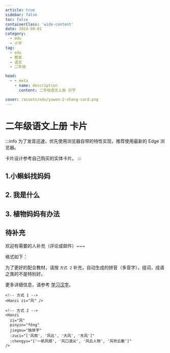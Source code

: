 ```yaml
---
article: true
sidebar: false
toc: false
containerClass: 'wide-content'
date: 2024-09-01
category:
  - edu
  - 小学
tag:
  - edu
  - 教育
  - 语文
  - 二年级

head:
  - - meta
    - name: description
      content: 二年级语文上册 识字

cover: /assets/edu/yuwen-2-shang-card.png
---
```


# 二年级语文上册 卡片

:::info
为了发音迅速，优先使用浏览器自带的特性实现，推荐使用最新的 Edge 浏览器。

卡片设计参考自己购买的实体卡片。
:::

## 1.小蝌蚪找妈妈

<HanziCard zi="找" :zuci="['查找', '寻找', '找一找']" />
<HanziCard zi="两" :zuci="['两个', '两天', '两人']" />
<HanziCard zi="哪" pinyin="nǎ" :zuci="['哪里', '哪些', '哪个']" />
<HanziCard zi="宽" :zuci="['宽大', '宽广', '宽阔']" />
<HanziCard zi="顶" :zuci="['山顶', '顶点', '顶尖', '顶端']" />
<HanziCard zi="眼" :zuci="['眼光', '眼泪', '天眼']" />
<HanziCard zi="睛" :zuci="['眼睛', '目不转睛']" />
<HanziCard zi="肚" pinyin="dù" :zuci="['肚子', '肚皮']" />
<HanziCard zi="皮" :zuci="['皮毛', '皮肤', '皮包']" />
<HanziCard zi="跳" :zuci="['跳远', '跳高', '跳跃']" />

<HanziCard zi="塘" :zuci="['池塘', '水塘', '鱼塘', '荷塘']" />
<HanziCard zi="脑" :zuci="['大脑', '脑门']" />
<HanziCard zi="袋" :zuci="['口袋', '衣袋', '袋子', '袋鼠']" />
<HanziCard zi="灰" :zuci="['灰色', '灰尘']" />
<HanziCard zi="哇" :zuci="['好哇', '走哇']" />
<HanziCard zi="教" pinyin="jiāo" :zuci="['教书', '教课']" />
<HanziCard zi="教" pinyin="jiào" :zuci="['教导', '教育']" />
<HanziCard zi="捕" :zuci="['捕捉', '捕食']" />
<HanziCard zi="迎" :zuci="['欢迎', '迎接', '迎风', '迎面']" />
<HanziCard zi="阿" pinyin="ā" :zuci="['阿姐', '阿妹']" />
<HanziCard zi="姨" :zuci="['阿姨', '小姨']" />
<HanziCard zi="龟" pinyin="guī" :zuci="['乌龟', '龟甲']" />
<HanziCard zi="披" :zuci="['披风', '披着']" />
<HanziCard zi="鼓" :zuci="['鼓动', '打鼓', '鼓励']" />

## 2. 我是什么

<HanziCard zi="变" :zuci="['变化', '改变', '变换', '变成']" />
<HanziCard zi="极" :zuci="['极小', '极好', '南极', '北极']" />
<HanziCard zi="傍" :zuci="['傍晚']" />
<HanziCard zi="海" :zuci="['大海', '海浪', '海水']" />
<HanziCard zi="洋" :zuci="['海洋', '洋流', '太平洋']" />
<HanziCard zi="作" :zuci="['作为', '工作', '看作']" />
<HanziCard zi="坏" :zuci="['坏人', '坏蛋', '好坏', '坏事', '破坏']" />
<HanziCard pinyin="gěi" zi="给" :zuci="['交给', '送给']" />
<HanziCard zi="带" :zuci="['带来', '带走', '海带', '皮带']" />

<HanziCard zi="晒" :zuci="['日晒', '晒太阳', '晒干', '晾干']" />
<HanziCard zi="越" :zuci="['越界', '超越']" />
<HanziCard zi="滴" :zuci="['水滴', '点滴']" />
<HanziCard zi="溪" :zuci="['小溪', '溪水']" />
<HanziCard zi="奔" pinyin="bēn" :zuci="['奔跑', '奔驰', '狂奔']" />
<HanziCard zi="淹" :zuci="['淹没', '淹水']" />
<HanziCard zi="没" pinyin="mò" :zuci="['沉没', '没收', '埋没']" />
<HanziCard zi="冲" pinyin="chōng" :zuci="['冲洗', '冲刷', '冲毁']" />
<HanziCard zi="毁" :zuci="['毁坏', '毁灭']" />
<HanziCard zi="屋" :zuci="['屋子', '房屋']" />
<HanziCard zi="灾" :zuci="['灾难', '火灾', '天灾']" />
<HanziCard zi="种" pinyin="zhǒng" :zuci="['种子', '各种']" />
<HanziCard zi="猜" :zuci="['猜测', '猜谜']" />

## 3. 植物妈妈有办法

<HanziCard zi="法" :zuci="['办法', '方法', '法律']" />
<HanziCard zi="如" :zuci="['假如', '如果', '比如']" />
<HanziCard zi="已" :zuci="['已经', '已知']" />
<HanziCard zi="经" :zuci="['经常', '经典', '经过', '经历']" :chengyu="['久经风霜', '经久不衰']" />
<HanziCard zi="它" :zuci="['它们', '它的']" />
<HanziCard zi="娃" :zuci="['娃娃', '女娃']" />
<HanziCard zi="毛" :zuci="['羊毛', '毛衣', '皮毛']" />
<HanziCard zi="更" pinyin="gèng" :zuci="['更加', '更好']" />
<HanziCard zi="知" :zuci="['知晓', '知识', '知道']" />
<HanziCard zi="识" :zuci="['认识', '识字', '识别']" />

<HanziCard zi="植" :zuci="['植物', '种植', '植树']" />
<HanziCard zi="为" pinyin="wéi" :zuci="['作为', '成为']" />
<HanziCard zi="为" pinyin="wèi" :zuci="['因为']" />
<HanziCard zi="旅" :zuci="['旅游', '旅行']" />
<HanziCard zi="备" :zuci="['准备', '备份', '戒备']" />
<HanziCard zi="纷" :zuci="['纷纷', '缤纷']" />
<HanziCard zi="刺" pinyin="cì" :zuci="['冲刺', '刺耳']" />
<HanziCard zi="底" pinyin="dǐ" :zuci="['底下', '海底']" />
<HanziCard zi="啪" :zuci="['啪啦', '啪嚓']" />
<HanziCard zi="炸" pinyin="zhà" :zuci="['炸弹', '爆炸', '轰炸']" />
<HanziCard zi="离" :zuci="['离开', '离别', '分离']" />
<HanziCard zi="粗" :zuci="['粗心', '粗细']" />
<HanziCard zi="却" :zuci="['忘却', '退却']" />
<HanziCard zi="得" pinyin="dé" :zuci="['得到', '获得']" />
<HanziCard zi="都" pinyin="dōu" :zuci="['都对', '都好']" />
<HanziCard zi="别" :zuci="['分别', '离别', '道别', '告别', '别人']" />

## 待补充 <Badge text="待补充" type="tip" />

欢迎有需要的人补充（评论或邮件）~~~

格式如下：

为了更好的配合教材，请按 `方式 2` 补充，自动生成的拼音（多音字），组词，成语之类的不是特别好。

更多详细信息，请参考 [学习汉字](./learn-hanzi.md)。

```vue
<!-- 方式 1 -->
<Hanzi zi="风" />

<!-- 方式 2 -->
<Hanzi
  zi="风"
  pinyin="fēng"
  jiegou="独体字"
  :zuci="['风雨', '风云', '大风', '东风']"
  :chengyu="['一帆风顺', '风口浪尖', '风云人物', '风吹云散']"
/>
```
